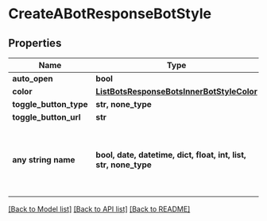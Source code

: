 # CreateABotResponseBotStyle


## Properties
Name | Type | Description | Notes
------------ | ------------- | ------------- | -------------
**auto_open** | **bool** |  | [optional] 
**color** | [**ListBotsResponseBotsInnerBotStyleColor**](ListBotsResponseBotsInnerBotStyleColor.md) |  | [optional] 
**toggle_button_type** | **str, none_type** |  | [optional] 
**toggle_button_url** | **str** |  | [optional] 
**any string name** | **bool, date, datetime, dict, float, int, list, str, none_type** | any string name can be used but the value must be the correct type | [optional]

[[Back to Model list]](../README.md#documentation-for-models) [[Back to API list]](../README.md#documentation-for-api-endpoints) [[Back to README]](../README.md)


